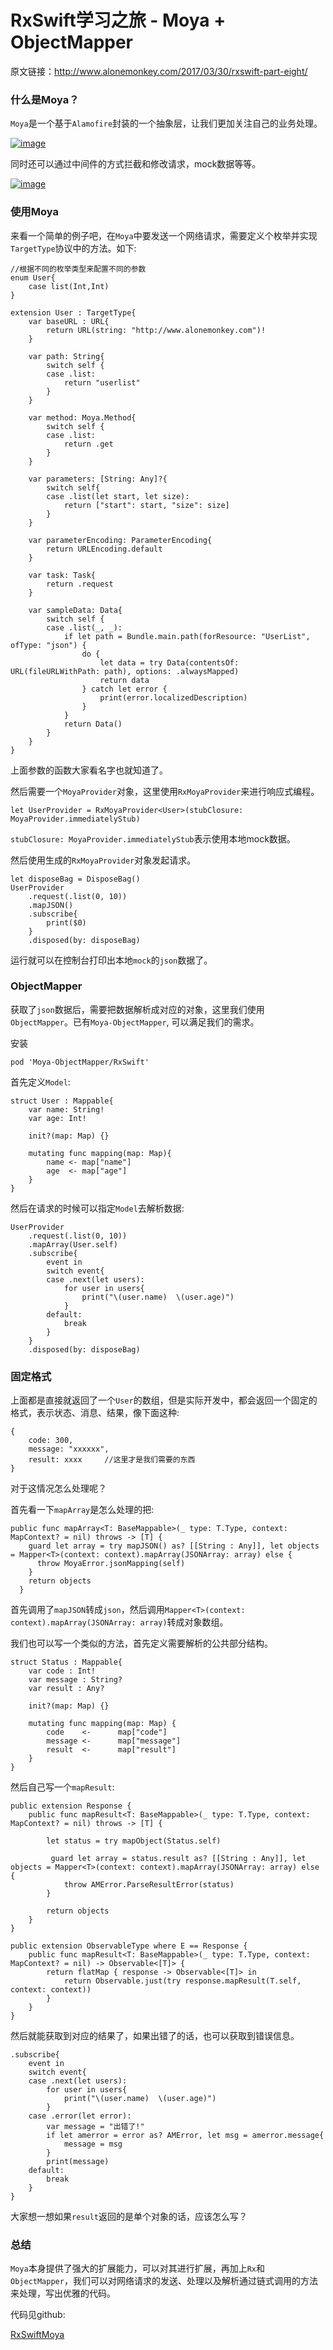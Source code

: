 # RxSwift学习之旅 - Moya + ObjectMapper                                    

原文链接：http://www.alonemonkey.com/2017/03/30/rxswift-part-eight/

### 什么是Moya？

`Moya`是一个基于`Alamofire`封装的一个抽象层，让我们更加关注自己的业务处理。

[![image](http://7xtdl4.com1.z0.glb.clouddn.com/script_1490776469921.png)](http://7xtdl4.com1.z0.glb.clouddn.com/script_1490776469921.png)

同时还可以通过中间件的方式拦截和修改请求，mock数据等等。

[![image](http://7xtdl4.com1.z0.glb.clouddn.com/script_1490776597007.png)](http://7xtdl4.com1.z0.glb.clouddn.com/script_1490776597007.png)

### 使用Moya

来看一个简单的例子吧，在`Moya`中要发送一个网络请求，需要定义个枚举并实现`TargetType`协议中的方法。如下:

```
//根据不同的枚举类型来配置不同的参数
enum User{
    case list(Int,Int)
}

extension User : TargetType{
    var baseURL : URL{
        return URL(string: "http://www.alonemonkey.com")!
    }
    
    var path: String{
        switch self {
        case .list:
            return "userlist"
        }
    }
    
    var method: Moya.Method{
        switch self {
        case .list:
            return .get
        }
    }
    
    var parameters: [String: Any]?{
        switch self{
        case .list(let start, let size):
            return ["start": start, "size": size]
        }
    }
    
    var parameterEncoding: ParameterEncoding{
        return URLEncoding.default
    }
    
    var task: Task{
        return .request
    }
    
    var sampleData: Data{
        switch self {
        case .list(_, _):
            if let path = Bundle.main.path(forResource: "UserList", ofType: "json") {
                do {
                    let data = try Data(contentsOf: URL(fileURLWithPath: path), options: .alwaysMapped)
                    return data
                } catch let error {
                    print(error.localizedDescription)
                }
            }
            return Data()
        }
    }
}
```

上面参数的函数大家看名字也就知道了。

然后需要一个`MoyaProvider`对象，这里使用`RxMoyaProvider`来进行响应式编程。

```
let UserProvider = RxMoyaProvider<User>(stubClosure: MoyaProvider.immediatelyStub)
```

`stubClosure: MoyaProvider.immediatelyStub`表示使用本地mock数据。

然后使用生成的`RxMoyaProvider`对象发起请求。

```
let disposeBag = DisposeBag()
UserProvider
    .request(.list(0, 10))
    .mapJSON()
    .subscribe{
        print($0)
    }
    .disposed(by: disposeBag)
```

运行就可以在控制台打印出本地`mock`的`json`数据了。

### ObjectMapper

获取了`json`数据后，需要把数据解析成对应的对象，这里我们使用`ObjectMapper`。已有`Moya-ObjectMapper`, 可以满足我们的需求。

安装

```
pod 'Moya-ObjectMapper/RxSwift'
```

首先定义`Model`:

```
struct User : Mappable{
    var name: String!
    var age: Int!
    
    init?(map: Map) {}
    
    mutating func mapping(map: Map){
        name <- map["name"]
        age  <- map["age"]
    }
}
```

然后在请求的时候可以指定`Model`去解析数据:

```
UserProvider
    .request(.list(0, 10))
    .mapArray(User.self)
    .subscribe{
        event in
        switch event{
        case .next(let users):
            for user in users{
                print("\(user.name)  \(user.age)")
            }
        default:
            break
        }
    }
    .disposed(by: disposeBag)
```

### 固定格式

上面都是直接就返回了一个`User`的数组，但是实际开发中，都会返回一个固定的格式，表示状态、消息、结果，像下面这种:

```
{
    code: 300,
    message: "xxxxxx",
    result: xxxx     //这里才是我们需要的东西
}
```

对于这情况怎么处理呢？

首先看一下`mapArray`是怎么处理的把:

```
public func mapArray<T: BaseMappable>(_ type: T.Type, context: MapContext? = nil) throws -> [T] {
	guard let array = try mapJSON() as? [[String : Any]], let objects = Mapper<T>(context: context).mapArray(JSONArray: array) else {
      throw MoyaError.jsonMapping(self)
    }
    return objects
  }
```

首先调用了`mapJSON`转成`json`，然后调用`Mapper<T>(context: context).mapArray(JSONArray: array)`转成对象数组。

我们也可以写一个类似的方法，首先定义需要解析的公共部分结构。

```
struct Status : Mappable{
    var code : Int!
    var message : String?
    var result : Any?
    
    init?(map: Map) {}
    
    mutating func mapping(map: Map) {
        code    <-      map["code"]
        message <-      map["message"]
        result  <-      map["result"]
    }
}
```

然后自己写一个`mapResult`:

```
public extension Response {
    public func mapResult<T: BaseMappable>(_ type: T.Type, context: MapContext? = nil) throws -> [T] {
        
        let status = try mapObject(Status.self)
        
         guard let array = status.result as? [[String : Any]], let objects = Mapper<T>(context: context).mapArray(JSONArray: array) else {
            throw AMError.ParseResultError(status)
        }
        
        return objects
    }
}

public extension ObservableType where E == Response {
    public func mapResult<T: BaseMappable>(_ type: T.Type, context: MapContext? = nil) -> Observable<[T]> {
        return flatMap { response -> Observable<[T]> in
            return Observable.just(try response.mapResult(T.self, context: context))
        }
    }
}
```

然后就能获取到对应的结果了，如果出错了的话，也可以获取到错误信息。

```
.subscribe{
    event in
    switch event{
    case .next(let users):
        for user in users{
            print("\(user.name)  \(user.age)")
        }
    case .error(let error):
        var message = "出错了!"
        if let amerror = error as? AMError, let msg = amerror.message{
            message = msg
        }
        print(message)
    default:
        break
    }
}
```

大家想一想如果`result`返回的是单个对象的话，应该怎么写？

### 总结

`Moya`本身提供了强大的扩展能力，可以对其进行扩展，再加上`Rx`和`ObjectMapper`，我们可以对网络请求的发送、处理以及解析通过链式调用的方法来处理，写出优雅的代码。

代码见github:

[RxSwiftMoya](https://github.com/AloneMonkey/RxSwiftStudy)